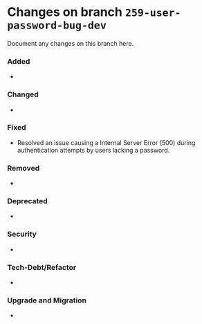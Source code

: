 # Changes on branch `259-user-password-bug-dev`
Document any changes on this branch here.
### Added
-

### Changed
-

### Fixed
- Resolved an issue causing a Internal Server Error (500) during authentication attempts by users lacking a password.

### Removed
-

### Deprecated
-

### Security
-

### Tech-Debt/Refactor
-

### Upgrade and Migration
-
